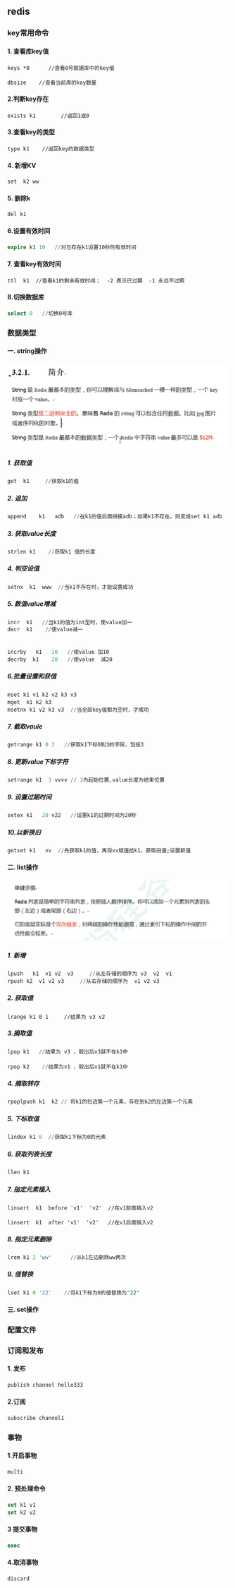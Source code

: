 ## redis

### key常用命令

#### 1. 查看库key值

~~~nosql
keys *0      //查看0号数据库中的key值

dbsize    //查看当前库的key数量
~~~

#### 2.判断key存在

~~~nosql
exists k1        //返回1或0
~~~

#### 3.查看key的类型

~~~nosql
type k1    //返回key的数据类型
~~~

#### 4. 新增KV

~~~nosql
set  k2 ww
~~~

#### 5. 删除k

~~~nosql
del k1   
~~~

#### 6.设置有效时间

~~~sql
expire k1 10   //对已存在k1设置10秒的有效时间
~~~

#### 7. 查看key有效时间

~~~sqll
ttl  k1  //查看k1的剩余有效时间；  -2 表示已过期  -1 永远不过期
~~~

#### 8.切换数据库

~~~sql
select 0   //切换0号库
~~~

### 数据类型

#### 一. string操作

![string类型](.\string类型.jpg)

##### 1. 获取值

~~~sql
get  k1     //获取k1的值
~~~

#####  2. 追加

~~~sql
append    k1   adb   //在k1的值后面拼接adb；如果k1不存在，则变成set k1 adb
~~~

##### 3. 获取value长度

~~~sql
strlen k1    //获取k1 值的长度
~~~

##### 4. 判空设值

~~~sql
setnx  k1  www  //当k1不存在时，才能设置成功
~~~

##### 5. 数值value增减

~~~sql
incr  k1   //当k1的值为int型时，使value加一
decr  k1    //使value减一 


incrby   k1   10   //使value 加10
decrby  k1    20   //使value  减20
~~~

##### 6.批量设置和获值

~~~sql
mset k1 v1 k2 v2 k3 v3   
mget  k1 k2 k3
msetnx k1 v2 k3 v3  //当全部key值都为空时，才成功
~~~

##### 7. 截取vaule

~~~sql
getrange k1 0 3   //获取k1下标0到3的字段，包括3
~~~



##### 8. 更新value下标字符

~~~sql
setrange k1  3 vvvv // 3为起始位置,value长度为结束位置
~~~

##### 9. 设置过期时间

~~~sql
setex k1   20 v22   //设置k1的过期时间为20秒
~~~

##### 10.以新换旧

~~~sql
getset k1   vv  //先获取k1的值，再将vv赋值给k1，获取旧值;设置新值
~~~

#### 二. list操作

![list类型](.\list类型.jpg)

##### 1. 新增

~~~sql
lpush   k1  v1 v2  v3     //从左存储的顺序为 v3  v2  v1  
rpush k2  v1 v2 v3     //从右存储的顺序为  v1 v2 v3
~~~

##### 2. 获取值

~~~sqp
lrange k1 0 1     //结果为 v3 v2 
~~~

##### 3.摘取值

~~~sql
lpop k1   //结果为 v3 ，取出后v3就不在k1中

rpop k2    //结果为v1 ，取出后v1就不在k1中
~~~

##### 4. 摘取转存

~~~sql
rpoplpush k1  k2 // 将k1的右边第一个元素，存在到k2的左边第一个元素
~~~

##### 5. 下标取值

~~~sql
lindex k1 0  //获取k1下标为0的元素
~~~

##### 6. 获取列表长度

~~~sql
llen k1   
~~~

##### 7. 指定元素插入

~~~ 
linsert  k1  before 'v1'  'v2'  //在v1前面插入v2

linsert  k1  after 'v1'  'v2'   //在v1后面插入v2

~~~

##### 8. 指定元素删除

~~~sql
lrem k1 2 'ww'      //从k1左边删除ww两次
~~~

##### 9. 值替换

~~~sql
lset k1 0 '22'    //将k1下标为0的值替换为"22"
~~~



#### 三. set操作







##### 











### 配置文件

 

### 订阅和发布

#### 1. 发布

~~~sql
publish channel hello333
~~~

#### 2.订阅

~~~sql
subscribe channel1
~~~



### 事物

#### 1.开启事物

~~~sql
multi
~~~

#### 2. 预处理命令

~~~sql
set k1 v1
set k2 v2
~~~

#### 3 提交事物

~~~sql
exec
~~~

#### 4.取消事物

~~~sql
discard
~~~





















